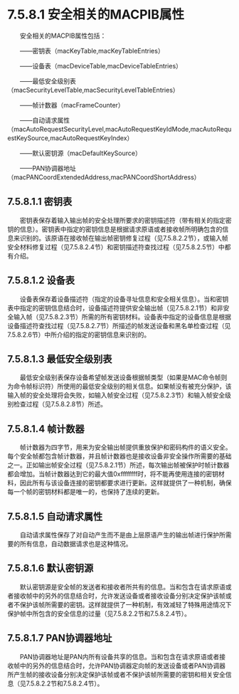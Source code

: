 # 7.5.8.1 安全相关的MACPIB属性
　　安全相关的MACPIB属性包括：

　　——密钥表（macKeyTable,macKeyTableEntries）

　　——设备表（macDeviceTable,macDeviceTableEntries）

　　——最低安全级别表（macSecurityLevelTable,macSecurityLevelTableEntries）

　　——帧计数器（macFrameCounter）

　　——自动请求属性（macAutoRequestSecurityLevel,macAutoRequestKeyIdMode,macAutoRequestKeySource,macAutoRequestKeyIndex）

　　——默认密钥源（macDefaultKeySource）

　　——PAN协调器地址（macPANCoordExtendedAddress,macPANCoordShortAddress）

## 7.5.8.1.1 密钥表
　　密钥表保存着输入输出帧的安全处理所要求的密钥描述符（带有相关的指定密钥的信息）。密钥表中指定的密钥信息是根据请求原语或者接收帧所明确包含的信息来识别的。该原语在接收帧在输出帧密钥修复过程（见7.5.8.2.2节），或输入帧安全材料修复过程（见7.5.8.2.4节）和密钥描述符查找过程（见7.5.8.2.5节）中都有介绍。

## 7.5.8.1.2 设备表
　　设备表保存着设备描述符（指定的设备寻址信息和安全相关信息）。当和密钥表中指定的密钥信息结合时，设备描述符提供安全输出帧（见7.5.8.2.1节）和非安全输入帧（见7.5.8.2.3节）所需的所有密钥材料。设备表中指定的设备信息是根据设备描述符查找过程（见7.5.8.2.7节）所描述的帧发送设备和黑名单检查过程（见7.5.8.2.6节）中所介绍的指定的密钥信息来识别的。

## 7.5.8.1.3 最低安全级别表
　　最低安全级别表保存设备希望帧发送设备根据帧类型（如果是MAC命令帧则为命令帧标识符）所使用的最低安全级别的相关信息。如果帧没有被充分保护，该输入帧的安全处理将会失败，如输入帧安全过程（见7.5.8.2.3节）和输入帧安全级别检查过程（见7.5.8.2.8节）所述。

## 7.5.8.1.4 帧计数器
　　帧计数器为四字节，用来为安全输出帧提供重放保护和密码构件的语义安全。每个安全帧都包含帧计数器，并且帧计数器也是接收设备非安全操作所需要的基础之一。正如输出帧安全过程（见7.5.8.2.1节）所述，每次输出帧被保护时帧计数器都会增加。当帧计数器达到它的最大值0xffffffff时，将不能再使用连接的密钥材料，因此所有与该设备连接的密钥都要求进行更新。这样就提供了一种机制，确保每一个帧的密钥材料都是唯一的，也保持了连续的更新。

## 7.5.8.1.5 自动请求属性
　　自动请求属性保存了对自动产生而不是由上层原语产生的输出帧进行保护所需要的所有信息，自动数据请求也是这种情况。

## 7.5.8.1.6 默认密钥源
　　默认密钥源是安全帧的发送者和接收者所共有的信息。当和包含在请求原语或者接收帧中的另外的信息结合时，允许发送设备或者接收设备分别决定保护该帧或者不保护该帧所需要的密钥。这样就提供了一种机制，有效减轻了特殊用途情况下保护帧中所包含的安全信息的过量（见7.5.8.2.2节和7.5.8.2.4节）。

## 7.5.8.1.7 PAN协调器地址
　　PAN协调器地址是PAN内所有设备共享的信息。当和包含在请求原语或者接收帧中的另外的信息结合时，允许PAN协调器定向帧的发送设备或者PAN协调器所产生帧的接收设备分别决定保护该帧或者不保护该帧所需要的密钥和相关安全信息（见7.5.8.2.2节和7.5.8.2.4节）。
